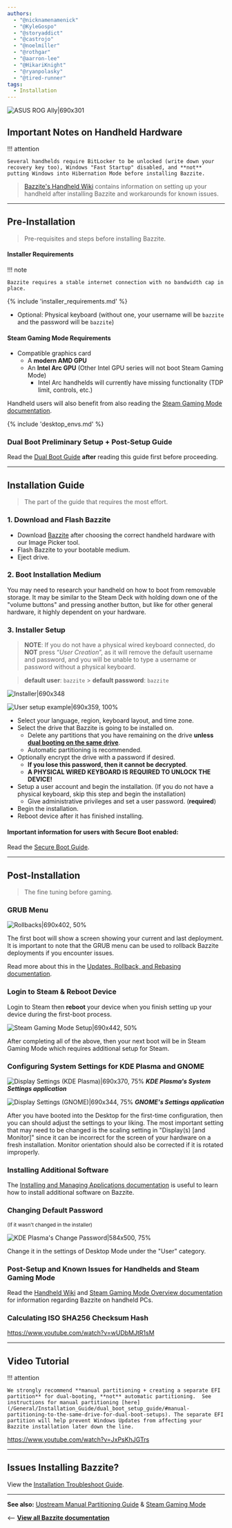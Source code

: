 ```yaml
---
authors:
  - "@nicknamenamenick"
  - "@KyleGospo"
  - "@storyaddict"
  - "@castrojo"
  - "@noelmiller"
  - "@rothgar"
  - "@aarron-lee"
  - "@HikariKnight"
  - "@ryanpolasky"
  - "@tired-runner"
tags:
  - Installation
---
```


<!-- ANCHOR: METADATA -->
<!--{"url_discourse": "https://universal-blue.discourse.group/docs?topic=1144", "fetched_at": "2024-09-03 16:43:22.899176+00:00"}-->
<!-- ANCHOR_END: METADATA -->

![ASUS ROG Ally|690x301](../../img/ASUS_ROG_Ally.jpeg)

## Important Notes on Handheld Hardware

!!! attention

    Several handhelds require BitLocker to be unlocked (write down your recovery key too), Windows "Fast Startup" disabled, and **not** putting Windows into Hibernation Mode before installing Bazzite.


> [Bazzite's Handheld Wiki](https://universal-blue.discourse.group/docs?topic=1038) contains information on setting up your handheld after installing Bazzite and workarounds for known issues.

<hr>

## Pre-Installation

> Pre-requisites and steps before installing Bazzite.

#### Installer Requirements

!!! note

    Bazzite requires a stable internet connection with no bandwidth cap in place.

{% include 'installer_requirements.md' %}
- Optional: Physical keyboard (without one, your username will be `bazzite` and the password will be `bazzite`)

#### Steam Gaming Mode Requirements

- Compatible graphics card
  - A **modern AMD GPU**
  - An **Intel Arc GPU** (Other Intel GPU series will not boot Steam Gaming Mode)
    - Intel Arc handhelds will currently have missing functionality (TDP limit, controls, etc.)

Handheld users will also benefit from also reading the [Steam Gaming Mode documentation][Steam_Gaming_Mode].

{% include 'desktop_envs.md' %}

### Dual Boot Preliminary Setup + Post-Setup Guide

Read the [Dual Boot Guide](https://universal-blue.discourse.group/docs?topic=2743) **after** reading this guide first before proceeding.

<hr>

## Installation Guide

> The part of the guide that requires the most effort.

### 1. Download and Flash Bazzite

- Download [Bazzite](https://download.bazzite.gg) after choosing the correct handheld hardware with our Image Picker tool.
- Flash Bazzite to your bootable medium.
- Eject drive.

### 2. Boot Installation Medium

You may need to research your handheld on how to boot from removable storage. It may be similar to the Steam Deck with holding down one of the "volume buttons" and pressing another button, but like for other general hardware, it highly dependent on your hardware.

### 3. Installer Setup

> **NOTE**: If you do not have a physical wired keyboard connected, do **NOT** press “_User Creation_”, as it will remove the default username and password, and you will be unable to type a username or password without a physical keyboard.

> **default user**: `bazzite` > **default password**: `bazzite`

![Installer|690x348](../../img/uHKqd8F4nxZryfP8ebBz1DIbNVv.png)

<!--![Installer](../../img/zfpz6EXcBqQ6jxho1O9jLLSRUE9.png)--!

<!--
![Automatic Partitioning|690x359](../../img/83958112b4d1d96874868fa33f889bfd0162da9a.png)-->

![User setup example|690x359, 100%](../../img/anaconda_user_setup.png)

- Select your language, region, keyboard layout, and time zone.
- Select the drive that Bazzite is going to be installed on.
  - Delete any partitions that you have remaining on the drive **unless [dual booting on the same drive](/General/Installation_Guide/dual_boot_setup_guide/#b-same-drive-method)**.
  - Automatic partitioning is recommended.
- Optionally encrypt the drive with a password if desired.
  - **If you lose this password, then it cannot be decrypted**.
  - **A PHYSICAL WIRED KEYBOARD IS REQUIRED TO UNLOCK THE DEVICE!**
- Setup a user account and begin the installation. (If you do not have a physical keyboard, skip this step and begin the installation)
  - Give administrative privileges and set a user password. (**required**)
- Begin the installation.
- Reboot device after it has finished installing.

#### Important information for users with Secure Boot **enabled**:

Read the [Secure Boot Guide](https://universal-blue.discourse.group/docs?topic=2742).

<hr>

## Post-Installation

> The fine tuning before gaming.

### GRUB Menu

![Rollbacks|690x402, 50%](../../img/GRUB_Menu.png)

The first boot will show a screen showing your current and last deployment. It is important to note that the GRUB menu can be used to rollback Bazzite deployments if you encounter issues.

Read more about this in the [Updates, Rollback, and Rebasing documentation](../../Installing_and_Managing_Software/Updates_Rollbacks_and_Rebasing/index.md).

### Login to Steam & Reboot Device

Login to Steam then **reboot** your device when you finish setting up your device during the first-boot process.

![Steam Gaming Mode Setup|690x442, 50%](../../img/pLvHB1NAMlb3ghsR72q7l9Auj8B.jpeg)

After completing all of the above, then your next boot will be in Steam Gaming Mode which requires additional setup for Steam.

### Configuring System Settings for KDE Plasma and GNOME

![Display Settings (KDE Plasma)|690x370, 75%](../../img/KDE_Display_Settings.png)
**_KDE Plasma's System Settings application_**

![Display Settings (GNOME)|690x344, 75%](../../img/GNOME_Display_Settings.png)
**_GNOME's Settings application_**

After you have booted into the Desktop for the first-time configuration, then you can should adjust the settings to your liking. The most important setting that may need to be changed is the scaling setting in "Display(s) [and Monitor]" since it can be incorrect for the screen of your hardware on a fresh installation. Monitor orientation should also be corrected if it is rotated improperly.

### Installing Additional Software

The [Installing and Managing Applications documentation](../../Installing_and_Managing_Software/index.md) is useful to learn how to install additional software on Bazzite.

### Changing Default Password
<sub> (If it wasn't changed in the installer) </sub>

![KDE Plasma's Change Password|584x500, 75%](../../img/change-pass.png)

Change it in the settings of Desktop Mode under the "User" category.

### Post-Setup and Known Issues for Handhelds and Steam Gaming Mode

Read the [Handheld Wiki](https://universal-blue.discourse.group/docs?topic=1038) and [Steam Gaming Mode Overview documentation][Steam_Gaming_Mode] for information regarding Bazzite on handheld PCs.

### Calculating ISO SHA256 Checksum Hash

https://www.youtube.com/watch?v=wUDbMJtR1sM

<hr>

## **Video Tutorial**

!!! attention

    We strongly recommend **manual partitioning + creating a separate EFI partition** for dual-booting, **not** automatic partitioning.  See instructions for manual partitioning [here](/General/Installation_Guide/dual_boot_setup_guide/#manual-partitioning-to-the-same-drive-for-dual-boot-setups). The separate EFI partition will help prevent Windows Updates from affecting your Bazzite installation later down the line.

https://www.youtube.com/watch?v=JxPsKhJGTrs

<hr>

## Issues Installing Bazzite?

View the [Installation Troubleshoot Guide](./troubleshoot_guide.md).

<hr>

**See also:** [Upstream Manual Partitioning Guide](https://docs.fedoraproject.org/en-US/fedora-silverblue/installation/#manual-partition) & [Steam Gaming Mode][Steam_Gaming_Mode]

<-- [**View all Bazzite documentation**](../../index.md)

[Steam_Gaming_Mode]: ../../Handheld_and_HTPC_edition/Steam_Gaming_Mode.md

